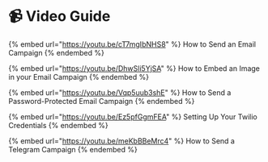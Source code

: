 # 📹 Video Guide

{% embed url="https://youtu.be/cT7mgIbNHS8" %}
How to Send an Email Campaign
{% endembed %}

{% embed url="https://youtu.be/DhwSli5YjSA" %}
How to Embed an Image in your Email Campaign
{% endembed %}

{% embed url="https://youtu.be/Vqp5uub3shE" %}
How to Send a Password-Protected Email Campaign
{% endembed %}

{% embed url="https://youtu.be/Ez5pfGgmFEA" %}
Setting Up Your Twilio Credentials
{% endembed %}

{% embed url="https://youtu.be/meKbBBeMrc4" %}
How to Send a Telegram Campaign
{% endembed %}
